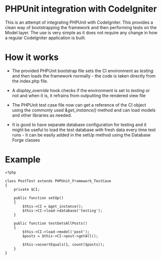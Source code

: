# PHPUnit integration with CodeIgniter

This is an attempt of integrating PHPUnit with CodeIgniter. This provides a clean
way of bootstrapping the framework and then performing tests on the Model layer. The
use is very simple as it does not require any change in how a regular CodeIgniter
application is built.

# How it works

* The provided PHPUnit bootstrap file sets the CI environment as *testing* and then loads
the framework normally - the code is taken directly from the index.php file.

* A *display_override* hook checks if the environment is set to *testing* or not and when
it is, it refrains from outputting the rendered view file

* The PHPUnit test case file now can get a reference of the CI object using the commonly
used *&get_instance()* method and can load models and other libraries as needed.

* It is good to have separate database configuration for testing and it might be useful to
load the test database with fresh data every time test runs - it can be easily added in the
setUp method using the Database Forge classes

# Example

    <?php

    class PostTest extends PHPUnit_Framework_TestCase
    {
        private $CI;

        public function setUp()
        {
            $this->CI = &get_instance();
            $this->CI->load->database('testing');
        }

        public function testGetsAllPosts()
        {
            $this->CI->load->model('post');
            $posts = $this->CI->post->getAll();

            $this->assertEquals(1, count($posts));
        }
    }